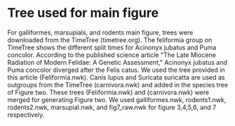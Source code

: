 #   Tree used for main figure
For galliformes, marsupials, and rodents main figure, trees were downloaded from the TimeTree (timetree.org). The feliformia group on TimeTree shows the different split times for Acinonyx jubatus and Puma concolor. According to the published science article "The Late Miocene Radiation of Modern Felidae: A Genetic Assessment," Acinonyx jubatus and Puma concolor diverged after the Felis catus. We used the tree provided in this article (Feliformia.nwk). Canis lupus and Suricata suricatta are used as outgroups from the TimeTree (carnivora.nwk) and added in the species tree of Figure two. These trees (Feliformia.nwk) and (carnivora.nwk) were merged for generating Figure two. We used galliformes.nwk, rodents1.nwk, rodents2.nwk, marsupial.nwk, and fig7_raw.nwk for figure 3,4,5,6, and 7 respectively.
